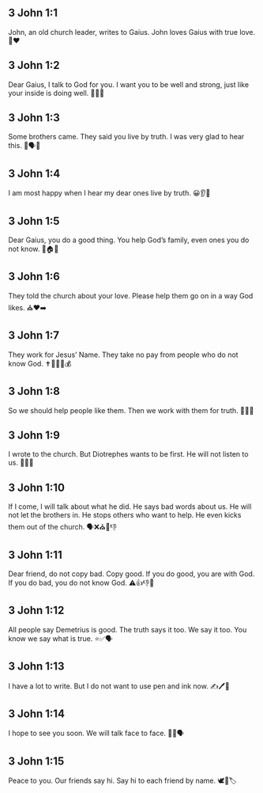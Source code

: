 ## 3 John 1:1
John, an old church leader, writes to Gaius. John loves Gaius with true love. 💌❤️
## 3 John 1:2
Dear Gaius, I talk to God for you. I want you to be well and strong, just like your inside is doing well. 🙏💪🙂
## 3 John 1:3
Some brothers came. They said you live by truth. I was very glad to hear this. 🙂🗣️👣
## 3 John 1:4
I am most happy when I hear my dear ones live by truth. 😀👂👣
## 3 John 1:5
Dear Gaius, you do a good thing. You help God’s family, even ones you do not know. 🤝🏠🙂
## 3 John 1:6
They told the church about your love. Please help them go on in a way God likes. ⛪❤️➡️
## 3 John 1:7
They work for Jesus’ Name. They take no pay from people who do not know God. ✝️🚶‍♂️🙅💰
## 3 John 1:8
So we should help people like them. Then we work with them for truth. 🤗👥👣
## 3 John 1:9
I wrote to the church. But Diotrephes wants to be first. He will not listen to us. 📝⛪😕
## 3 John 1:10
If I come, I will talk about what he did. He says bad words about us. He will not let the brothers in. He stops others who want to help. He even kicks them out of the church. 🗣️❌⛪🚫👎
## 3 John 1:11
Dear friend, do not copy bad. Copy good. If you do good, you are with God. If you do bad, you do not know God. ⚠️👍👎🙏
## 3 John 1:12
All people say Demetrius is good. The truth says it too. We say it too. You know we say what is true. ⭐✅🗣️
## 3 John 1:13
I have a lot to write. But I do not want to use pen and ink now. ✍️🖊️📝
## 3 John 1:14
I hope to see you soon. We will talk face to face. 👀🙂🗣️
## 3 John 1:15
Peace to you. Our friends say hi. Say hi to each friend by name. 🕊️👋🏷️
